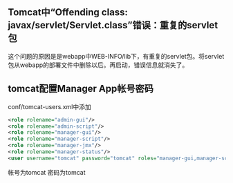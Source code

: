  ## Tomcat中“Offending class: javax/servlet/Servlet.class”错误：重复的servlet包

 这个问题的原因是是webapp中WEB-INFO/lib下，有重复的servlet包。将servlet包从webapp的部署文件中删除以后。再启动，错误信息就消失了。
 

 ## tomcat配置Manager App帐号密码

 conf/tomcat-users.xml中添加
 ```xml
 <role rolename="admin-gui"/>  
<role rolename="admin-script"/>  
<role rolename="manager-gui"/>  
<role rolename="manager-script"/>  
<role rolename="manager-jmx"/>  
<role rolename="manager-status"/>  
<user username="tomcat" password="tomcat" roles="manager-gui,manager-script,manager-jmx,manager-status,admin-script,admin-gui"/>  
 ```
帐号为tomcat
密码为tomcat
